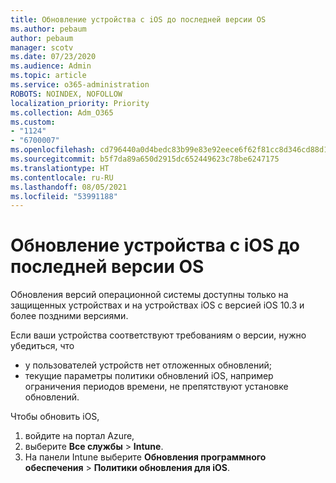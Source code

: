 ```yaml
---
title: Обновление устройства с iOS до последней версии OS
ms.author: pebaum
author: pebaum
manager: scotv
ms.date: 07/23/2020
ms.audience: Admin
ms.topic: article
ms.service: o365-administration
ROBOTS: NOINDEX, NOFOLLOW
localization_priority: Priority
ms.collection: Adm_O365
ms.custom:
- "1124"
- "6700007"
ms.openlocfilehash: cd796440a0d4bedc83b99e83e92eece6f62f81cc8d346cd88d19de34221046db
ms.sourcegitcommit: b5f7da89a650d2915dc652449623c78be6247175
ms.translationtype: HT
ms.contentlocale: ru-RU
ms.lasthandoff: 08/05/2021
ms.locfileid: "53991188"
---
```

# <a name="update-ios-device-to-latest-os-version"></a>Обновление устройства с iOS до последней версии OS

Обновления версий операционной системы доступны только на защищенных устройствах и на устройствах iOS с версией iOS 10.3 и более поздними версиями.

Если ваши устройства соответствуют требованиям о версии, нужно убедиться, что  
- у пользователей устройств нет отложенных обновлений;  
- текущие параметры политики обновлений iOS, например ограничения периодов времени, не препятствуют установке обновлений.

Чтобы обновить iOS,

1. войдите на портал Azure,
2. выберите **Все службы** > **Intune**.
3. На панели Intune выберите **Обновления программного обеспечения** > **Политики обновления для iOS**.